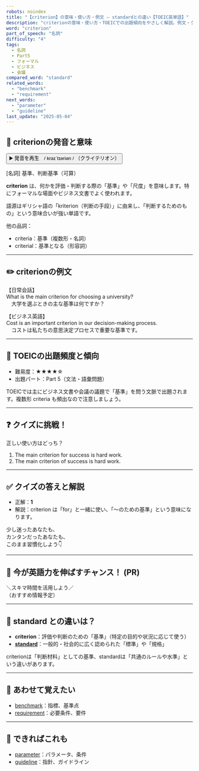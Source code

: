 ```yaml
---
robots: noindex
title: "【criterion】の意味・使い方・例文 ― standardとの違い【TOEIC英単語】"
description: "criterionの意味・使い方・TOEICでの出題傾向をやさしく解説。例文・クイズ付きでstandardとの違いもわかりやすく学べます。"
word: "criterion"
part_of_speech: "名詞"
difficulty: "4"
tags:
  - 名詞
  - Part5
  - フォーマル
  - ビジネス
  - 会議
compared_word: "standard"
related_words:
  - "benchmark"
  - "requirement"
next_words:
  - "parameter"
  - "guideline"
last_update: "2025-05-04"
---
```


## 🔰 criterionの発音と意味

<button class="play-audio" onclick="playTTS('criterion')">
  <span class="play-audio-main">
    ▶️ 発音を再生　/ kraɪˈtɪəriən /
  </span>
  <span class="play-audio-sub">
    （クライテリオン）
  </span>
</button>

[名詞] 基準、判断基準（可算）

**criterion** は、何かを評価・判断する際の「基準」や「尺度」を意味します。特にフォーマルな場面やビジネス文書でよく使われます。

語源はギリシャ語の「kriterion（判断の手段）」に由来し、「判断するためのもの」という意味合いが強い単語です。

他の品詞：  
- criteria：基準（複数形・名詞）
- criterial：基準となる（形容詞）

---

## ✏️ criterionの例文

【日常会話】  
What is the main criterion for choosing a university?  
　大学を選ぶときの主な基準は何ですか？

【ビジネス英語】  
Cost is an important criterion in our decision-making process.  
　コストは私たちの意思決定プロセスで重要な基準です。

---

## 🎯 TOEICの出題頻度と傾向

- 難易度：★★★★☆
- 出題パート：Part 5（文法・語彙問題）

TOEICでは主にビジネス文書や会議の議題で「基準」を問う文脈で出題されます。複数形 criteria も頻出なので注意しましょう。

---

## ❓ クイズに挑戦！

正しい使い方はどっち？

1. The main criterion for success is hard work.  
2. The main criterion of success is hard work.

---

## ✅ クイズの答えと解説

- 正解：**1**
- 解説：criterion は「for」と一緒に使い、「～のための基準」という意味になります。

少し迷ったあなたも、  
カンタンだったあなたも、  
このまま習慣化しよう👇️

---

## 🚀 今が英語力を伸ばすチャンス！ (PR)

<div class="info-center">
＼スキマ時間を活用しよう／<br>  
（おすすめ情報予定）
</div>

---

## 🤔  standard との違いは？

- **criterion**：評価や判断のための「基準」（特定の目的や状況に応じて使う）
- **[standard](/standard)**：一般的・社会的に広く認められた「標準」や「規格」

criterionは「判断材料」としての基準、standardは「共通のルールや水準」という違いがあります。

---

## 🧩 あわせて覚えたい

- [benchmark](/benchmark)：指標、基準点
- [requirement](/requirement)：必要条件、要件

---

## 📖 できればこれも

- [parameter](/parameter)：パラメータ、条件
- [guideline](/guideline)：指針、ガイドライン

<!-- cvid: aid29_bid06 -->
